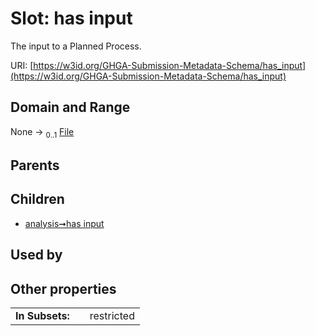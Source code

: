 
# Slot: has input


The input to a Planned Process.

URI: [https://w3id.org/GHGA-Submission-Metadata-Schema/has_input](https://w3id.org/GHGA-Submission-Metadata-Schema/has_input)


## Domain and Range

None &#8594;  <sub>0..1</sub> [File](File.md)

## Parents


## Children

 *  [analysis➞has input](analysis_has_input.md)

## Used by


## Other properties

|  |  |  |
| --- | --- | --- |
| **In Subsets:** | | restricted |

